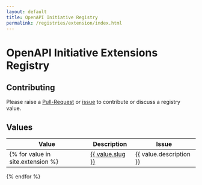 ```yaml
---
layout: default
title: OpenAPI Initiative Registry
permalink: /registries/extension/index.html
---
```


# OpenAPI Initiative Extensions Registry

## Contributing

Please raise a [Pull-Request]() or [issue]() to contribute or discuss a registry value.

## Values

|Value|Description|Issue|
|---|---|---|
{% for value in site.extension %}| <a href="/registry/registries/extension/{{ value.slug }}.html">{{ value.slug }}</a> | {{ value.description }} | {{ value.issue }} |
{% endfor %}

